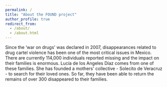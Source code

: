 ```yaml
---
permalink: /
title: "About the FOUND project"
author_profile: true
redirect_from: 
  - /about/
  - /about.html
---
```


Since the ‘war on drugs' was declared in 2007, disappearances related to drug cartel violence has been one of the most critical issues in Mexico. There are currently 114,000 individuals reported missing and the impact on their families is enormous. Lucía de los Angeles Díaz comes from one of these families. She has founded a mothers' collective - Solecito de Veracruz - to search for their loved ones. So far, they have been able to return the remains of over 300 disappeared to their families.
